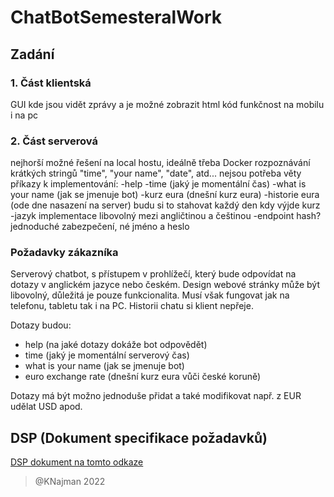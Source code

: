 # ChatBotSemesteralWork

## Zadání

### 1. Část klientská

GUI kde jsou vidět zprávy a je možné zobrazit html kód
funkčnost na mobilu i na pc

### 2. Část serverová

nejhorší možné řešení na local hostu, ideálně třeba Docker
rozpoznávání krátkých stringů "time", "your name", "date", atd... nejsou potřeba věty
příkazy k implementování:
-help
-time (jaký je momentální čas)
-what is your name (jak se jmenuje bot)
-kurz eura (dnešní kurz eura)
-historie eura (ode dne nasazení na server) budu si to stahovat každý den kdy výjde kurz
-jazyk implementace libovolný mezi angličtinou a češtinou
-endpoint hash? jednoduché zabezpečení, né jméno a heslo

### Požadavky zákazníka

Serverový chatbot, s přístupem v prohlížečí, který bude  odpovídat na dotazy v anglickém jazyce nebo českém.
Design webové stránky může být libovolný, důležitá je pouze  funkcionalita. Musí však fungovat jak na telefonu, tabletu tak i na PC. Historii chatu si klient nepřeje.

Dotazy budou:

- help (na jaké dotazy dokáže bot odpovědět)
- time (jaký je momentální serverový čas)
- what is your name (jak se jmenuje bot)
- euro exchange rate (dnešní kurz eura vůči české koruně)

Dotazy má být možno jednoduše přidat a také modifikovat např. z EUR udělat USD apod.

## DSP (Dokument specifikace požadavků)
[DSP dokument na tomto odkaze](./DSP.md)

> @KNajman 2022
